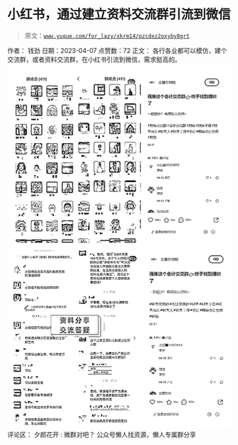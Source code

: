 # 小红书，通过建立资料交流群引流到微信

> 原文：[`www.yuque.com/for_lazy/xkrm14/pzcdez2oxyby8grt`](https://www.yuque.com/for_lazy/xkrm14/pzcdez2oxyby8grt)

<ne-p id="u31064b44" data-lake-id="u31064b44">作者： 钱劲</ne-p> <ne-p id="ub479fc40" data-lake-id="ub479fc40">日期：2023-04-07</ne-p> <ne-p id="ubf0acc30" data-lake-id="ubf0acc30">点赞数：72</ne-p> <ne-hole id="uea53e243" data-lake-id="uea53e243"><ne-card data-card-name="hr" data-card-type="block" id="BUhvY" data-event-boundary="card"><ne-p id="u4848d5c4" data-lake-id="u4848d5c4">正文：</ne-p> <ne-p id="u63eec74f" data-lake-id="u63eec74f">各行各业都可以模仿，建个交流群，或者资料交流群，在小红书引流到微信，需求挺高的。</ne-p> <ne-p id="uebc78ed6" data-lake-id="uebc78ed6"><ne-card data-card-name="image" data-card-type="inline" id="kXvJa" data-event-boundary="card">![](img/d63218a65c549570dc7c0f8579d4f38d.png)</ne-card></ne-p> <ne-p id="u3a9c3827" data-lake-id="u3a9c3827"><ne-card data-card-name="image" data-card-type="inline" id="NV8OR" data-event-boundary="card">![](img/4068b4544c9889da7670c7ae79aa10a6.png)</ne-card></ne-p> <ne-hole id="u3dc01af5" data-lake-id="u3dc01af5"><ne-card data-card-name="hr" data-card-type="block" id="ICMJO" data-event-boundary="card"><ne-p id="u29ab1bb3" data-lake-id="u29ab1bb3">评论区：</ne-p> <ne-p id="uf358bc9f" data-lake-id="uf358bc9f">夕颜花开 : 微群对吧？</ne-p> <ne-hole id="u9534e346" data-lake-id="u9534e346"><ne-card data-card-name="hr" data-card-type="block" id="SLTiq" data-event-boundary="card"><ne-p id="u8a7de55d" data-lake-id="u8a7de55d">公众号懒人找资源，懒人专属群分享</ne-p></ne-card></ne-hole></ne-card></ne-hole></ne-card></ne-hole>